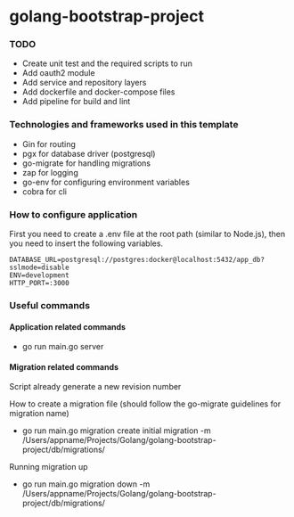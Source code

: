 # golang-bootstrap-project

### TODO

- Create unit test and the required scripts to run
- Add oauth2 module
- Add service and repository layers
- Add dockerfile and docker-compose files
- Add pipeline for build and lint

### Technologies and frameworks used in this template

- Gin for routing
- pgx for database driver (postgresql)
- go-migrate for handling migrations
- zap for logging 
- go-env for configuring environment variables
- cobra for cli

### How to configure application

First you need to create a .env file at the root path (similar to Node.js), then you need to insert the following variables.

```
DATABASE_URL=postgresql://postgres:docker@localhost:5432/app_db?sslmode=disable  
ENV=development
HTTP_PORT=:3000
```

### Useful commands

#### Application related commands

- go run main.go server

#### Migration related commands

Script already generate a new revision number 

How to create a migration file (should follow the go-migrate guidelines for migration name)
- go run main.go migration create initial migration -m /Users/appname/Projects/Golang/golang-bootstrap-project/db/migrations/

Running migration up 
- go run main.go migration down -m /Users/appname/Projects/Golang/golang-bootstrap-project/db/migrations/